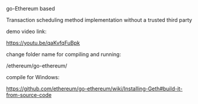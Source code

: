 go-Ethereum based

Transaction scheduling method implementation without a trusted third party

demo video link:

https://youtu.be/qaKvfqFuBpk


change folder name for compiling and running:

/ethereum/go-ethereum/

compile for Windows:

https://github.com/ethereum/go-ethereum/wiki/Installing-Geth#build-it-from-source-code
